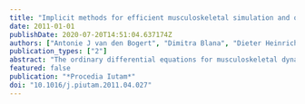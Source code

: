 ```yaml
---
title: "Implicit methods for efficient musculoskeletal simulation and optimal control"
date: 2011-01-01
publishDate: 2020-07-20T14:51:04.637174Z
authors: ["Antonie J van den Bogert", "Dimitra Blana", "Dieter Heinrich"]
publication_types: ["2"]
abstract: "The ordinary differential equations for musculoskeletal dynamics are often numerically stiff and highly nonlinear. Consequently, simulations require small time steps, and optimal control problems are slow to solve and have poor convergence. In this paper, we present an implicit formulation of musculoskeletal dynamics, which leads to new numerical methods for simulation and optimal control, with the expectation that we can mitigate some of these problems. A first order Rosenbrock method was developed for solving forward dynamic problems using the implicit formulation. It was used to perform real-time dynamic simulation of a complex shoulder arm system with extreme dynamic stiffness. Simulations had an RMS error of only 0.11 degrees in joint angles when running at real-time speed. For optimal control of musculoskeletal systems, a direct collocation method was developed for implicitly formulated models. The method was applied to predict gait with a prosthetic foot and ankle. Solutions were obtained in well under one hour of computation time and demonstrated how patients may adapt their gait to compensate for limitations of a specific prosthetic limb design. The optimal control method was also applied to a state estimation problem in sports biomechanics, where forces during skiing were estimated from noisy and incomplete kinematic data. Using a full musculoskeletal dynamics model for state estimation had the additional advantage that forward dynamic simulations, could be done with the same implicitly formulated model to simulate injuries and perturbation responses. While these methods are powerful and allow solution of previously intractable problems, there are still considerable numerical challenges, especially related to the convergence of gradient-based solvers."
featured: false
publication: "*Procedia Iutam*"
doi: "10.1016/j.piutam.2011.04.027"
---
```



